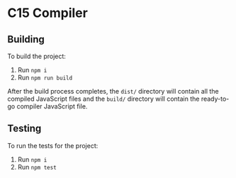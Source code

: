 # C15 Compiler

## Building
To build the project:

1. Run `npm i`
2. Run `npm run build`

After the build process completes, the `dist/` directory will contain all the compiled JavaScript files and the `build/` directory will contain the ready-to-go compiler JavaScript file.

## Testing

To run the tests for the project:

1. Run `npm i`
2. Run `npm test`